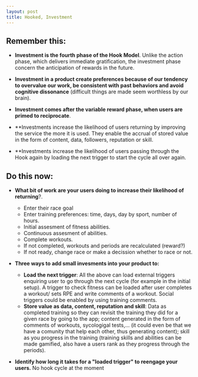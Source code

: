 ```yaml
---
layout: post
title: Hooked, Investment
---
```


## Remember this:

- **Investment is the fourth phase of the Hook Model**. Unlike the action phase, which delivers immediate gratification, the investment phase concern the anticipation of rewards in the future.

- **Investment in a product create preferences because of our tendency to overvalue our work, be consistent with past behaviors and avoid cognitive dissonance** (difficult things are made seem worthless by our brain).

- **Investment comes after the variable reward phase, when users are primed to reciprocate**. 

- **Investments increase the likelihood of users returning by improving the service the more it is used. They enable the accrual of stored value in the form of content, data, followers, reputation or skill.

- **Investments increase the likelihood of users passing through the Hook again by loading the next trigger to start the cycle all over again.

## Do this now:

- **What bit of work are your users doing to increase their likelihood of returning**?.

  - Enter their race goal
  - Enter training preferences: time, days, day by sport, number of hours.
  - Initial assesment of fitness abilities.
  - Continuous assesment of abilities.
  - Complete workouts.
  - If not completed, workouts and periods are recalculated (reward?)
  - If not ready, change race or make a decission whether to race or not.
  
- **Three ways to add small invesments into your product to:**
  - **Load the next trigger**: All the above can load external triggers enquiring user to go through the next cycle (for example in the initial setup). A trigger to check fitness can be loaded after user completes a workout/ sets RPE and write comments of a workout. Social triggers could be enabled by using training comments.
  - **Store value as data, content, reputation and skill**: Data as completed training so they can revisit the training they did for a given race by going to the app; content generated in the form of comments of workouts, sycologigal tests,... (it could even be that we have a comunity that help each other, thus generating content); skill as you progress in the training (training skills and abilities can be made gamified, also have a users rank as they progress through the periods).
  
- **Identify how long it takes for a "loaded trigger" to reengage your users.** No hook cycle at the moment
